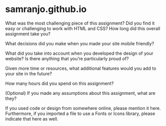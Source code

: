 # samranjo.github.io

What was the most challenging piece of this assignment?  Did you find it easy or challenging to work with HTML and CSS?  How long did this overall assignment take you?

What decisions did you make when you made your site mobile friendly?

What did you take into account when you developed the design of your website?  Is there anything that you’re particularly proud of?

Given more time or resources, what additional features would you add to your site in the future? 

How many hours did you spend on this assignment?

(Optional) If you made any assumptions about this assignment, what are they?

If you used code or design from somewhere online, please mention it here.  Furthermore, if you imported a file to use a Fonts or Icons library, please indicate that here as well.
